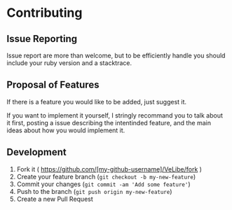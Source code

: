 # Contributing

## Issue Reporting

Issue report are more than welcome, but to be efficiently handle you should
include your ruby version and a stacktrace.

## Proposal of Features
If there is a feature you would like to be added, just suggest it.

If you want to implement it yourself, I stringly recommand you to talk
about it first, posting a issue describing the intentinded feature,
and the main ideas about how you would implement it.

## Development
1. Fork it ( https://github.com/[my-github-username]/VeLibe/fork )
2. Create your feature branch (`git checkout -b my-new-feature`)
3. Commit your changes (`git commit -am 'Add some feature'`)
4. Push to the branch (`git push origin my-new-feature`)
5. Create a new Pull Request
